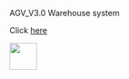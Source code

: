 AGV_V3.0 Warehouse system

Click [here](https://www.google.com/)
<!-- ![alt text](https://i.imgur.com/hW0TyFf.jpeg){height="36px" width="36px"} -->
<!-- ![test image size]<img src="https://i.imgur.com/hW0TyFf.jpeg" width="400" height="790"> -->
<a href="url"><img src="https://i.imgur.com/hW0TyFf.jpeg" align="left" height="48" width="48" ></a>
